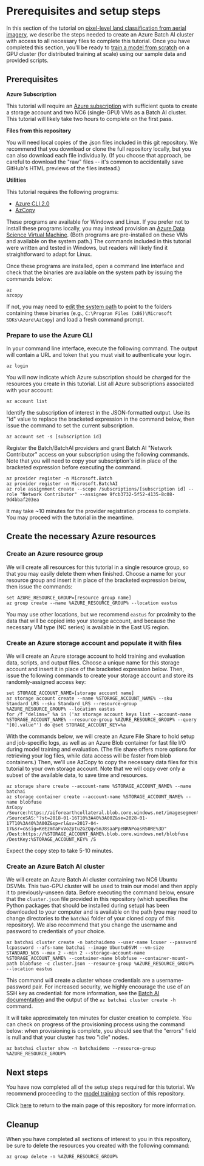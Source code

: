 # Prerequisites and setup steps

In this section of the tutorial on [pixel-level land classification from aerial imagery](https://github.com/Azure/pixel_level_land_classification), we describe the steps needed to create an Azure Batch AI cluster with access to all necessary files to complete this tutorial. Once you have completed this section, you'll be ready to [train a model from scratch](./train.md) on a GPU cluster (for distributed training at scale) using our sample data and provided scripts.

## Prerequisites

**Azure Subscription**

This tutorial will require an [Azure subscription](https://azure.microsoft.com/en-us/free/) with sufficient quota to create a storage account and two NC6 (single-GPU) VMs as a Batch AI cluster. This tutorial will likely take two hours to complete on the first pass.

**Files from this repository**

You will need local copies of the .json files included in this git repository. We recommend that you download or clone the full repository locally, but you can also download each file individually. (If you choose that approach, be careful to download the "raw" files -- it's common to accidentally save GitHub's HTML previews of the files instead.)

**Utilities**

This tutorial requires the following programs:
- [Azure CLI 2.0](https://docs.microsoft.com/cli/azure/install-azure-cli)
- [AzCopy](https://docs.microsoft.com/azure/storage/common/storage-use-azcopy)

These programs are available for Windows and Linux. If you prefer not to install these programs locally, you may instead provision an [Azure Data Science Virtual Machine](https://docs.microsoft.com/azure/machine-learning/data-science-virtual-machine/provision-vm). (Both programs are pre-installed on these VMs and available on the system path.) The commands included in this tutorial were written and tested in Windows, but readers will likely find it straightforward to adapt for Linux.

Once these programs are installed, open a command line interface and check that the binaries are available on the system path by issuing the commands below:
```
az
azcopy
```
If not, you may need to [edit the system path](http://www.zdnet.com/article/windows-10-tip-point-and-click-to-edit-the-system-path-variable/) to point to the folders containing these binaries (e.g., `C:\Program Files (x86)\Microsoft SDKs\Azure\AzCopy`) and load a fresh command prompt.

### Prepare to use the Azure CLI

In your command line interface, execute the following command. The output will contain a URL and token that you must visit to authenticate your login.
```
az login
```

You will now indicate which Azure subscription should be charged for the resources you create in this tutorial. List all Azure subscriptions associated with your account:
```
az account list
```

Identify the subscription of interest in the JSON-formatted output. Use its "id" value to replace the bracketed expression in the command below, then issue the command to set the current subscription.
```
az account set -s [subscription id]
```

Register the Batch/BatchAI providers and grant Batch AI "Network Contributor" access on your subscription using the following commands. Note that you will need to copy your subscription's id in place of the bracketed expression before executing the command.
```
az provider register -n Microsoft.Batch
az provider register -n Microsoft.BatchAI
az role assignment create --scope /subscriptions/[subscription id] --role "Network Contributor" --assignee 9fcb3732-5f52-4135-8c08-9d4bbaf203ea
```

It may take ~10 minutes for the provider registration process to complete. You may proceed with the tutorial in the meantime.

## Create the necessary Azure resources

### Create an Azure resource group

We will create all resources for this tutorial in a single resource group, so that you may easily delete them when finished. Choose a name for your resource group and insert it in place of the bracketed expression below, then issue the commands:
```
set AZURE_RESOURCE_GROUP=[resource group name]
az group create --name %AZURE_RESOURCE_GROUP% --location eastus
```
You may use other locations, but we recommend `eastus` for proximity to the data that will be copied into your storage account, and because the necessary VM type (NC series) is available in the East US region.

### Create an Azure storage account and populate it with files

We will create an Azure storage account to hold training and evaluation data, scripts, and output files. Choose a unique name for this storage account and insert it in place of the bracketed expression below. Then, issue the following commands to create your storage account and store its randomly-assigned access key:
```
set STORAGE_ACCOUNT_NAME=[storage account name]
az storage account create --name %STORAGE_ACCOUNT_NAME% --sku Standard_LRS --sku Standard_LRS --resource-group %AZURE_RESOURCE_GROUP% --location eastus
for /f "delims=" %a in ('az storage account keys list --account-name %STORAGE_ACCOUNT_NAME% --resource-group %AZURE_RESOURCE_GROUP% --query "[0].value"') do @set STORAGE_ACCOUNT_KEY=%a
```

With the commands below, we will create an Azure File Share to hold setup and job-specific logs, as well as an Azure Blob container for fast file I/O during model training and evaluation. (The file share offers more options for retrieving your log files, while data access will be faster from blob containers.) Then, we'll use AzCopy to copy the necessary data files for this tutorial to your own storage account.  Note that we will copy over only a subset of the available data, to save time and resources.
```
az storage share create --account-name %STORAGE_ACCOUNT_NAME% --name batchai
az storage container create --account-name %STORAGE_ACCOUNT_NAME% --name blobfuse
AzCopy /Source:https://aiforearthcollateral.blob.core.windows.net/imagesegmentationtutorial /SourceSAS:"?st=2018-01-16T10%3A40%3A00Z&se=2028-01-17T10%3A40%3A00Z&sp=rl&sv=2017-04-17&sr=c&sig=KeEzmTaFvVo2ptu2GZQqv5mJ8saaPpeNRNPoasRS0RE%3D" /Dest:https://%STORAGE_ACCOUNT_NAME%.blob.core.windows.net/blobfuse /DestKey:%STORAGE_ACCOUNT_KEY% /S
```

Expect the copy step to take 5-10 minutes.

### Create an Azure Batch AI cluster

We will create an Azure Batch AI cluster containing two NC6 Ubuntu DSVMs. This two-GPU cluster will be used to train our model and then apply it to previously-unseen data. Before executing the command below, ensure that the `cluster.json` file provided in this repository (which specifies the Python packages that should be installed during setup) has been downloaded to your computer and is available on the path (you may need to change directories to the `batchai` folder of your cloned copy of this repository). We also recommend that you change the username and password to credentials of your choice.
```
az batchai cluster create -n batchaidemo --user-name lcuser --password lcpassword --afs-name batchai --image UbuntuDSVM --vm-size STANDARD_NC6 --max 2 --min 2 --storage-account-name %STORAGE_ACCOUNT_NAME% --container-name blobfuse --container-mount-path blobfuse -c cluster.json --resource-group %AZURE_RESOURCE_GROUP% --location eastus
```
This command will create a cluster whose credentials are a username-password pair. For increased security, we highly encourage the use of an SSH key as credential: for more information, see the [Batch AI documentation](https://github.com/Azure/BatchAI/blob/master/documentation/using-azure-cli-20.md#Admin-User-Account) and the output of the `az batchai cluster create -h` command.

It will take approximately ten minutes for cluster creation to complete. You can check on progress of the provisioning process using the command below: when provisioning is complete, you should see that the "errors" field is null and that your cluster has two "idle" nodes.
```
az batchai cluster show -n batchaidemo --resource-group %AZURE_RESOURCE_GROUP%
```

## Next steps

You have now completed all of the setup steps required for this tutorial. We recommend proceeding to the [model training](./train.md) section of this repository.

Click [here](../README.MD) to return to the main page of this repository for more information.

## Cleanup

When you have completed all sections of interest to you in this repository, be sure to delete the resources you created with the following command:
```
az group delete -n %AZURE_RESOURCE_GROUP% 
```
